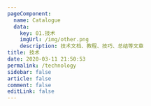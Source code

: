 ```yaml
---
pageComponent: 
  name: Catalogue
  data: 
    key: 01.技术
    imgUrl: /img/other.png
    description: 技术文档、教程、技巧、总结等文章
title: 技术
date: 2020-03-11 21:50:53
permalink: /technology
sidebar: false
article: false
comment: false
editLink: false
---
```


